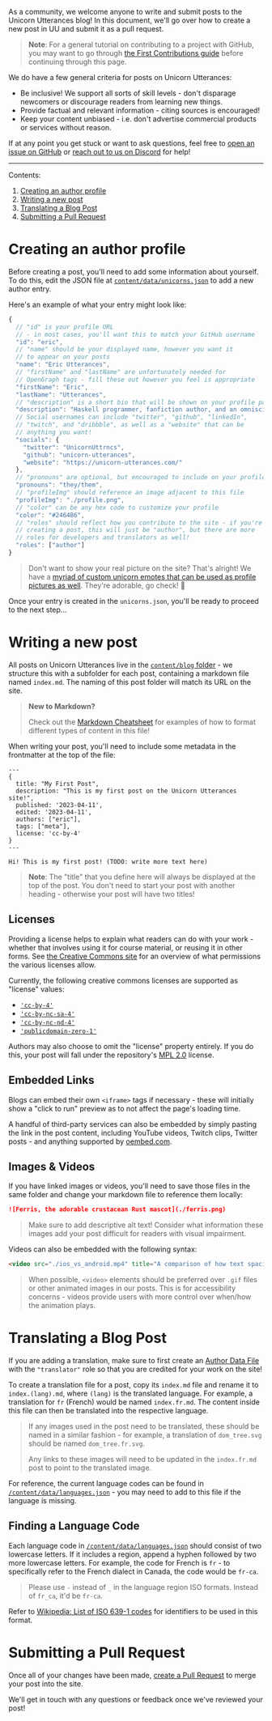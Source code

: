 As a community, we welcome anyone to write and submit posts to the Unicorn Utterances blog! In this document, we'll go over how to create a new post in UU and submit it as a pull request.

> **Note**: For a general tutorial on contributing to a project with GitHub, you may want to go through [the First Contributions guide](https://github.com/firstcontributions/first-contributions) before continuing through this page.

We do have a few general criteria for posts on Unicorn Utterances:
- Be inclusive! We support all sorts of skill levels - don't disparage newcomers or discourage readers from learning new things.
- Provide factual and relevant information - citing sources is encouraged!
- Keep your content unbiased - i.e. don't advertise commercial products or services without reason.

If at any point you get stuck or want to ask questions, feel free to [open an issue on GitHub](https://github.com/unicorn-utterances/unicorn-utterances/issues/new) or [reach out to us on Discord](https://discord.gg/FMcvc6T) for help!

---

Contents:
1. [Creating an author profile](#creating-an-author-profile)
2. [Writing a new post](#writing-a-new-post)
3. [Translating a Blog Post](#translating-a-blog-post)
4. [Submitting a Pull Request](#submitting-a-pull-request)

# Creating an author profile

Before creating a post, you'll need to add some information about yourself. To do this, edit the JSON file at [`content/data/unicorns.json`](./content/data/unicorns.json) to add a new author entry.

Here's an example of what your entry might look like:

```js
{
  // "id" is your profile URL
  // - in most cases, you'll want this to match your GitHub username
  "id": "eric",
  // "name" should be your displayed name, however you want it
  // to appear on your posts
  "name": "Eric Utterances",
  // "firstName" and "lastName" are unfortunately needed for
  // OpenGraph tags - fill these out however you feel is appropriate
  "firstName": "Eric",
  "lastName": "Utterances",
  // "description" is a short bio that will be shown on your profile page
  "description": "Haskell programmer, fanfiction author, and an omniscient unicorn.",
  // Social usernames can include "twitter", "github", "linkedIn",
  // "twitch", and "dribbble", as well as a "website" that can be
  // anything you want!
  "socials": {
    "twitter": "UnicornUttrncs",
    "github": "unicorn-utterances",
    "website": "https://unicorn-utterances.com/"
  },
  // "pronouns" are optional, but encouraged to include on your profile
  "pronouns": "they/them",
  // "profileImg" should reference an image adjacent to this file
  "profileImg": "./profile.png",
  // "color" can be any hex code to customize your profile
  "color": "#2464B6",
  // "roles" should reflect how you contribute to the site - if you're
  // creating a post, this will just be "author", but there are more
  // roles for developers and translators as well!
  "roles": ["author"]
}
```

> Don't want to show your real picture on the site? That's alright! We have a [myriad of custom unicorn emotes that can be used as profile pictures as well](https://github.com/unicorn-utterances/design-assets/tree/main/emotes). They're adorable, go check! 🤩

Once your entry is created in the `unicorns.json`, you'll be ready to proceed to the next step...

# Writing a new post

All posts on Unicorn Utterances live in the [`content/blog` folder](./content/blog) - we structure this with a subfolder for each post, containing a markdown file named `index.md`. The naming of this post folder will match its URL on the site.

> **New to Markdown?**
>
> Check out the [Markdown Cheatsheet](https://github.com/adam-p/markdown-here/wiki/Markdown-Cheatsheet) for examples of how to format different types of content in this file!

When writing your post, you'll need to include some metadata in the frontmatter at the top of the file:

```
---
{
  title: "My First Post",
  description: "This is my first post on the Unicorn Utterances site!",
  published: '2023-04-11',
  edited: '2023-04-11',
  authors: ["eric"],
  tags: ["meta"],
  license: 'cc-by-4'
}
---

Hi! This is my first post! (TODO: write more text here)
```

> **Note**: The "title" that you define here will always be displayed at the top of the post. You don't need to start your post with another heading - otherwise your post will have two titles!

## Licenses

Providing a license helps to explain what readers can do with your work - whether that involves using it for course material, or reusing it in other forms. See [the Creative Commons site](https://creativecommons.org/about/cclicenses/) for an overview of what permissions the various licenses allow.

Currently, the following creative commons licenses are supported as "license" values:

- [`'cc-by-4'`](http://creativecommons.org/licenses/by/4.0/)
- [`'cc-by-nc-sa-4'`](http://creativecommons.org/licenses/by-nc-sa/4.0/)
- [`'cc-by-nc-nd-4'`](https://creativecommons.org/licenses/by-nc-nd/4.0/)
- [`'publicdomain-zero-1'`](https://creativecommons.org/publicdomain/zero/1.0/)

Authors may also choose to omit the "license" property entirely. If you do this, your post will fall under the repository's [MPL 2.0](https://github.com/unicorn-utterances/unicorn-utterances/blob/main/LICENSE.md) license.

## Embedded Links

Blogs can embed their own `<iframe>` tags if necessary - these will initially show a "click to run" preview as to not affect the page's loading time.

A handful of third-party services can also be embedded by simply pasting the link in the post content, including YouTube videos, Twitch clips, Twitter posts - and anything supported by [oembed.com](https://oembed.com).

## Images & Videos

If you have linked images or videos, you'll need to save those files in the same folder and change your markdown file to reference them locally:

```markdown
![Ferris, the adorable crustacean Rust mascot](./ferris.png)
```

> Make sure to add descriptive alt text! Consider what information these images add your post difficult for readers with visual impairment.

Videos can also be embedded with the following syntax:

```html
<video src="./ios_vs_android.mp4" title="A comparison of how text spacing is applied on iOS and Android"></video>
```

> When possible, `<video>` elements should be preferred over `.gif` files or other animated images in our posts. This is for accessibility concerns - videos provide users with more control over when/how the animation plays.

# Translating a Blog Post

If you are adding a translation, make sure to first create an [Author Data File](#creating-an-author-profile) with the `"translator"` role so that you are credited for your work on the site!

To create a translation file for a post, copy its `index.md` file and rename it to `index.(lang).md`, where `(lang)` is the translated language. For example, a translation for `fr` (French) would be named `index.fr.md`. The content inside this file can then be translated into the respective language.

> If any images used in the post need to be translated, these should be named in a similar fashion - for example, a translation of `dom_tree.svg` should be named `dom_tree.fr.svg`.
>
> Any links to these images will need to be updated in the `index.fr.md` post to point to the translated image.

For reference, the current language codes can be found in [`/content/data/languages.json`](./content/data/languages.json) - you may need to add to this file if the language is missing.

## Finding a Language Code

Each language code in [`/content/data/languages.json`](./content/data/languages.json) should consist of two lowercase letters. If it includes a region, append a hyphen followed by two more lowercase letters. For example, the code for French is `fr` - to specifically refer to the French dialect in Canada, the code would be `fr-ca`.

> Please use `-` instead of `_` in the language region ISO formats. Instead of `fr_ca`, it'd be `fr-ca`.

Refer to [Wikipedia: List of ISO 639-1 codes](https://en.wikipedia.org/wiki/List_of_ISO_639-1_codes) for identifiers to be used in this format.

# Submitting a Pull Request

Once all of your changes have been made, [create a Pull Request](https://docs.github.com/en/pull-requests/collaborating-with-pull-requests/proposing-changes-to-your-work-with-pull-requests/creating-a-pull-request-from-a-fork) to merge your post into the site.

We'll get in touch with any questions or feedback once we've reviewed your post!
